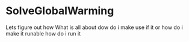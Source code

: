 # SolveGlobalWarming
Lets figure out how
What is all about dow do i make use if it or how do i make it runable how do i run it

